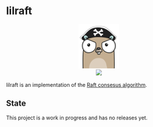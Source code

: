 # lilraft

<div align="center" style="text-align: center;">
  <img src="logo.png" height="120">
  <br>
  <a href="https://godoc.org/github.com/mfcochauxlaberge/lilraft">
    <img src="https://godoc.org/github.com/golang/gddo?status.svg">
  </a>
</div>

lilraft is an implementation of the [Raft consesus algorithm](https://raft.github.io/).

## State

This project is a work in progress and has no releases yet.